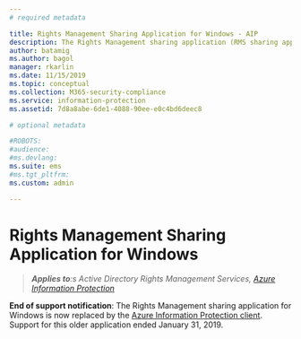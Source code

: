 ```yaml
---
# required metadata

title: Rights Management Sharing Application for Windows - AIP
description: The Rights Management sharing application (RMS sharing app) for Windows is no longer supported.
author: batamig
ms.author: bagol
manager: rkarlin
ms.date: 11/15/2019
ms.topic: conceptual
ms.collection: M365-security-compliance
ms.service: information-protection
ms.assetid: 7d8a8abe-6de1-4088-90ee-e0c4bd6deec8

# optional metadata

#ROBOTS:
#audience:
#ms.devlang:
ms.suite: ems
#ms.tgt_pltfrm:
ms.custom: admin

---
```


# Rights Management Sharing Application for Windows

>***Applies to**:s Active Directory Rights Management Services, [Azure Information Protection](https://azure.microsoft.com/pricing/details/information-protection)*

**End of support notification**: The Rights Management sharing application for Windows is now replaced by the [Azure Information Protection client](aip-client.md). Support for this older application ended January 31, 2019.
